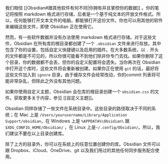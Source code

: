 我们相信 [[Obsidian#跟其他软件有何不同|你拥有并且掌控你的数据]] 。你的笔记将按照 markdown 格式进行存储，后者是一个基于纯文本的开放文件格式。所以，任何能够打开文本文件的电脑，都能够打开这份文件。你也可以用其他的软件来编辑这些文件，即使 Obsidian 正在使用它。

然而，有一些软件数据并没有办法使用 markdown 格式进行存储。对于这些文件，Obsidian 在所有库的根目录都创建了一个 `.obsidian` 文件来进行存放。其中包含了你的设置，包括自定义快捷键以及启用的插件。在大多数系统，以 `.` 开头的文件都是不可见的，所以你很可能看不到他们除非你专门去找。如果你删除了这个目录，你的数据都不会丢，但你的自定义配置将会遗失。当你再次在 Obsidian 中打开这个库时，这些文件将会重新被创建。如果你正在使用 `git` 的话，最好将这些文件加入到 `ignore` 目录，由于缓存文件会经常改动，你的commit 列表将可能非常杂乱，但除此之外没有其他问题。

如果你使用自定义主题，Obsidian 会在库的根目录创建一个 `obsidian.css` 的文件。获取更多关于内容，参见 [[自定义主题]]。

Obsidian 同样存储了一些文件在系统目录中。这些目录的路径取决于不同的系统；在 Mac 上是 `/Users/yourusername/Library/Application Support/obsidian`，在 Windows 上是 `%APPDATA%\Obsidian\` 跟 `$XDG_CONFIG_HOME/Obsidian/` ，在 Linux 上是`~/.config/Obsidian/`。所以，我们建议不要在以上目录创建库。

除了上方的目录外，你可以在系统上的任意位置创建你的库。Obsidian 文件可以跟 Dropbox、iCloud、OneDrive、git 以及我们用过的其他任何同步服务配合使用。